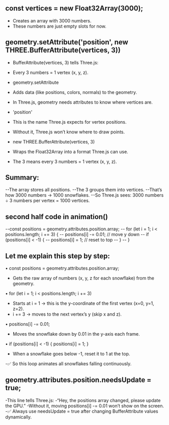 ## const vertices = new Float32Array(3000);
 - Creates an array with 3000 numbers.
 - These numbers are just empty slots for now.

## geometry.setAttribute('position', new THREE.BufferAttribute(vertices, 3))
-  BufferAttribute(vertices, 3) tells Three.js:
-  Every 3 numbers = 1 vertex (x, y, z).

 - geometry.setAttribute
  -  Adds data (like positions, colors, normals) to the geometry.
  -  In Three.js, geometry needs attributes to know where vertices are.

 - 'position'
  -  This is the name Three.js expects for vertex positions.
   - Without it, Three.js won’t know where to draw points.
   - new THREE.BufferAttribute(vertices, 3)
   - Wraps the Float32Array into a format Three.js can use.
   - The 3 means every 3 numbers = 1 vertex (x, y, z).

## Summary:
--The array stores all positions.
--The 3 groups them into vertices.
--That’s how 3000 numbers → 1000 snowflakes.
--So Three.js sees: 3000 numbers ÷ 3 numbers per vertex = 1000 vertices.


## second half code in animation()
--const positions = geometry.attributes.position.array;
--      for (let i = 1; i < positions.length; i += 3) {
--        positions[i] -= 0.01;       // move y down
--        if (positions[i] < -1) {
--          positions[i] = 1;         // reset to top
--        }
--      }

## Let me explain this step by step:

•  const positions = geometry.attributes.position.array;
  - Gets the raw array of numbers (x, y, z for each snowflake) from the geometry.

•  for (let i = 1; i < positions.length; i += 3)
  -  Starts at i = 1 → this is the y-coordinate of the first vertex (x=0, y=1, z=2).
  -  i += 3 → moves to the next vertex’s y (skip x and z).

•  positions[i] -= 0.01;
  - Moves the snowflake down by 0.01 in the y-axis each frame.

•  if (positions[i] < -1) { positions[i] = 1; }
  - When a snowflake goes below -1, reset it to 1 at the top.

  -✅ So this loop animates all snowflakes falling continuously.

## geometry.attributes.position.needsUpdate = true;
-This line tells Three.js:
-“Hey, the positions array changed, please update the GPU.”
-Without it, moving positions[i] -= 0.01 won’t show on the screen.
-✅ Always use needsUpdate = true after changing BufferAttribute values dynamically.  